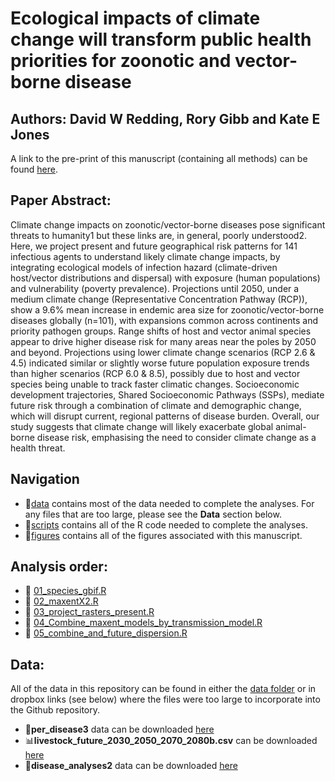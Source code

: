 # Ecological impacts of climate change will transform public health priorities for zoonotic and vector-borne disease

## Authors: David W Redding, Rory Gibb and Kate E Jones

A link to the pre-print of this manuscript (containing all methods) can be found [here](https://www.medrxiv.org/content/10.1101/2024.02.09.24302575v1).

## Paper Abstract: 
Climate change impacts on zoonotic/vector-borne diseases pose significant threats to humanity1 but these links are, in general, poorly understood2. Here, we project present and future geographical risk patterns for 141 infectious agents to understand likely climate change impacts, by integrating ecological models of infection hazard (climate-driven host/vector distributions and dispersal) with exposure (human populations) and vulnerability (poverty prevalence). Projections until 2050, under a medium climate change (Representative Concentration Pathway (RCP)), show a 9.6% mean increase in endemic area size for zoonotic/vector-borne diseases globally (n=101), with expansions common across continents and priority pathogen groups. Range shifts of host and vector animal species appear to drive higher disease risk for many areas near the poles by 2050 and beyond. Projections using lower climate change scenarios (RCP 2.6 & 4.5) indicated similar or slightly worse future population exposure trends than higher scenarios (RCP 6.0 & 8.5), possibly due to host and vector species being unable to track faster climatic changes. Socioeconomic development trajectories, Shared Socioeconomic Pathways (SSPs), mediate future risk through a combination of climate and demographic change, which will disrupt current, regional patterns of disease burden. Overall, our study suggests that climate change will likely exacerbate global animal-borne disease risk, emphasising the need to consider climate change as a health threat.


## Navigation

* 📁[data](https://github.com/BioDivHealth/new_global_maxent/tree/main/data) contains most of the data needed to complete the analyses. For any files that are too large, please see the **Data** section below.
* 📁[scripts](https://github.com/BioDivHealth/new_global_maxent/tree/main/scripts) contains all of the R code needed to complete the analyses.
* 📁[figures](https://github.com/BioDivHealth/new_global_maxent/tree/main/figures) contains all of the figures associated with this manuscript.

  
## Analysis order:
- 📝 [01_species_gbif.R](https://github.com/BioDivHealth/new_global_maxent/blob/main/scripts/01_species_gbif_25.R)
- 📝 [02_maxentX2.R](https://github.com/BioDivHealth/new_global_maxent/blob/main/scripts/02_maxent_modelling.R)
- 📝 [03_project_rasters_present.R](https://github.com/BioDivHealth/new_global_maxent/blob/main/scripts/03_project_rasters_present.R)
- 📝 [04_Combine_maxent_models_by_transmission_model.R](https://github.com/BioDivHealth/new_global_maxent/blob/main/scripts/04__Combine_maxent_models_by_transmission_model.R)
- 📝 [05_combine_and_future_dispersion.R](https://github.com/BioDivHealth/new_global_maxent/blob/main/scripts/05_combine_and_future_dispersion.R)


## Data: 

All of the data in this repository can be found in either the [data folder](https://github.com/BioDivHealth/new_global_maxent/tree/main/data) or in dropbox links (see below) where the files were too large to incorporate into the Github repository. 

* 📁**per_disease3** data can be downloaded [here](https://www.dropbox.com/scl/fo/gen8spncb15csjfz7thyj/ACuRzeswgWdM2DFIH8H8F7c?rlkey=wxnm9f13pv8yxavw018ubhum4&dl=0)
* 📊**livestock_future_2030_2050_2070_2080b.csv** can be downloaded [here](https://www.dropbox.com/scl/fi/7gvr5n5t4fvn99mho02bf/livestock_future_2030_2050_2070_2080b.csv?rlkey=5n6hix1ouu84mbkiruaoolprz&dl=0)
* 📁**disease_analyses2** data can be downloaded [here](https://www.dropbox.com/scl/fo/3ogm3f5bde2hjqs9oqjzk/ABD7HCw0V1fCx9IrQGNDoTk?rlkey=wsduuu4jj25m75vidh49y7tf0&dl=0)
